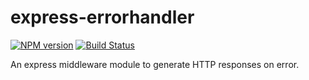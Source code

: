 # express-errorhandler

[![NPM version](https://badge.fury.io/js/express-errorhandler.svg)](https://www.npmjs.com/package/express-errorhandler)
[![Build Status](https://travis-ci.org/One-com/node-express-errorhandler.svg)](https://travis-ci.org/One-com/node-express-errorhandler)

An express middleware module to generate HTTP responses on error.
